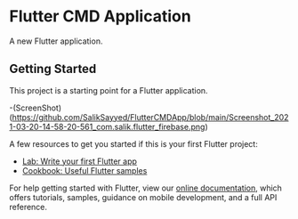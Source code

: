 # Flutter CMD Application

A new Flutter application.

## Getting Started

This project is a starting point for a Flutter application.

-(ScreenShot)(https://github.com/SalikSayyed/FlutterCMDApp/blob/main/Screenshot_2021-03-20-14-58-20-561_com.salik.flutter_firebase.png)

A few resources to get you started if this is your first Flutter project:

- [Lab: Write your first Flutter app](https://flutter.dev/docs/get-started/codelab)
- [Cookbook: Useful Flutter samples](https://flutter.dev/docs/cookbook)

For help getting started with Flutter, view our
[online documentation](https://flutter.dev/docs), which offers tutorials,
samples, guidance on mobile development, and a full API reference.
